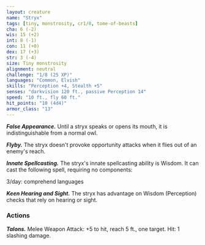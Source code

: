 ```yaml
---
layout: creature
name: "Stryx"
tags: [tiny, monstrosity, cr1/8, tome-of-beasts]
cha: 6 (-2)
wis: 15 (+2)
int: 8 (-1)
con: 11 (+0)
dex: 17 (+3)
str: 3 (-4)
size: Tiny monstrosity
alignment: neutral
challenge: "1/8 (25 XP)"
languages: "Common, Elvish"
skills: "Perception +4, Stealth +5"
senses: "darkvision 120 ft., passive Perception 14"
speed: "10 ft., fly 60 ft."
hit_points: "10 (4d4)"
armor_class: "13"
---
```


***False Appearance.*** Until a stryx speaks or opens its mouth, it is indistinguishable from a normal owl.

***Flyby.*** The stryx doesn't provoke opportunity attacks when it flies out of an enemy's reach.

***Innate Spellcasting.*** The stryx's innate spellcasting ability is Wisdom. It can cast the following spell, requiring no components:

3/day: comprehend languages

***Keen Hearing and Sight.*** The stryx has advantage on Wisdom (Perception) checks that rely on hearing or sight.

### Actions

***Talons.*** Melee Weapon Attack: +5 to hit, reach 5 ft., one target. Hit: 1 slashing damage.

